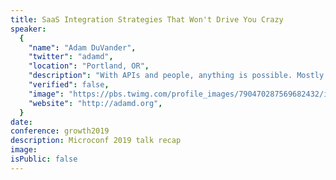 ```yaml
---
title: SaaS Integration Strategies That Won't Drive You Crazy
speaker:
  {
    "name": "Adam DuVander",
    "twitter": "adamd",
    "location": "Portland, OR",
    "description": "With APIs and people, anything is possible. Mostly it's the people.  I help dev-focused companies educate and inspire. Previously @zapier, @sendgrid",
    "verified": false,
    "image": "https://pbs.twimg.com/profile_images/790470287569682432/i7uMR7dT.jpg",
    "website": "http://adamd.org",
  }
date:
conference: growth2019
description: Microconf 2019 talk recap
image:
isPublic: false
---
```

